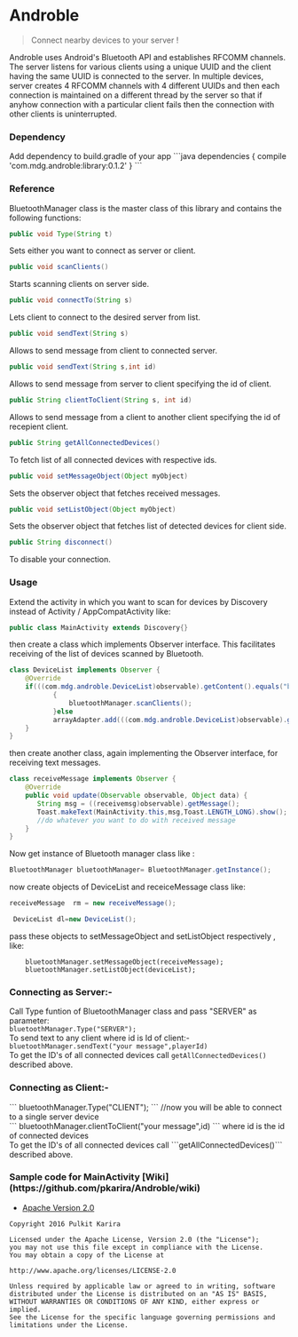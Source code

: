 # Androble
 
 > Connect nearby devices to your server !
 
 Androble uses Android's Bluetooth API and establishes RFCOMM channels. The server listens for various clients using a unique UUID and the client having the same UUID is connected to the server. In multiple devices, server creates 4 RFCOMM channels with 4 different UUIDs and then each connection is maintained on a different thread by the server so that if anyhow connection with a particular client fails then the connection with other clients is uninterrupted.
 
 
 <h3>Dependency</h3>
 Add dependency to build.gradle of your app
 ```java
 dependencies
 {
 compile 'com.mdg.androble:library:0.1.2'
 }
 ```
 
 <h3>Reference</h3>
 
 BluetoothManager class is the master class of this library and contains the following functions:
 
 ```java
 public void Type(String t)
 ```
 Sets either you want to connect as server or client.
 
 ```java
 public void scanClients()
 ```
 Starts scanning clients on server side.
 
 ```java
 public void connectTo(String s)
 ```
 Lets client to connect to the desired server from list.
 
 ```java
 public void sendText(String s)
 ```
 Allows to send message from client to connected server.
 
 ```java
 public void sendText(String s,int id)
 ```
 Allows to send message from server to client specifying the id of client.
 
 ```java
 public String clientToClient(String s, int id)
 ```
 Allows to send message from a client to another client specifying the id of recepient client.
 
 ```java
 public String getAllConnectedDevices()
 ```
 To fetch list of all connected devices with respective ids.
 
 ```java
 public void setMessageObject(Object myObject)
 ```
 Sets the observer object that fetches received messages.
 
 ```java
 public void setListObject(Object myObject)
 ```
 Sets the observer object that fetches list of detected devices for client side.
 
 ```java
 public String disconnect()
 ```
 To disable your connection.
 
 
<h3>Usage</h3>
 
 Extend the activity in which you want to scan for devices by Discovery instead of Activity / AppCompatActivity like:
 
 ```java
 public class MainActivity extends Discovery{}
 ```
 
 then create a class which implements Observer interface. This facilitates receiving of the list of devices scanned by Bluetooth.
 
 ```java
 class DeviceList implements Observer {
     @Override
     if(((com.mdg.androble.DeviceList)observable).getContent().equals("bluetooth enabled"))
            {
                bluetoothManager.scanClients();
            }else
            arrayAdapter.add(((com.mdg.androble.DeviceList)observable).getContent());
     }
 }
 ```
 
 then create another class, again implementing the Observer interface, for receiving text messages.
 
 ```java
 class receiveMessage implements Observer {
     @Override
     public void update(Observable observable, Object data) {
        String msg = ((receivemsg)observable).getMessage();
        Toast.makeText(MainActivity.this,msg,Toast.LENGTH_LONG).show();
        //do whatever you want to do with received message
     }
 }
 ```
 
 Now get instance of Bluetooth manager class like :<br>
 ```java
 BluetoothManager bluetoothManager= BluetoothManager.getInstance();
 ```
 now create objects of DeviceList and receiceMessage class like:<br>
 ```java
 receiveMessage  rm = new receiveMessage();
 ```
 ```java
  DeviceList dl=new DeviceList();
  ```
  pass these objects to setMessageObject and setListObject respectively , like:<br>
  ```
      bluetoothManager.setMessageObject(receiveMessage);
      bluetoothManager.setListObject(deviceList);
  ```
   <h3>Connecting as Server:-</h3>
   
Call Type funtion of BluetoothManager class and pass "SERVER" as parameter:<br>
         ```
           bluetoothManager.Type("SERVER");
        ```<br>
To send text to any client where id is Id of client:-<br>
         ```
        bluetoothManager.sendText("your message",playerId)
        ```<br>
To get the ID's of all connected devices call ```getAllConnectedDevices()``` described above.
    
   <h3>Connecting as Client:-</h3>
   ```
      bluetoothManager.Type("CLIENT");
   ```
  //now you will be able to connect to a single server device<br>
  ```
   bluetoothManager.clientToClient("your message",id)
   ```
  where id is the id of connected devices<br>
  To get the ID's of all connected devices call ```getAllConnectedDevices()``` described above.
  <h3>Sample code for MainActivity [Wiki](https://github.com/pkarira/Androble/wiki)</h3>

  * [Apache Version 2.0](http://www.apache.org/licenses/LICENSE-2.0.html)
```
Copyright 2016 Pulkit Karira

Licensed under the Apache License, Version 2.0 (the "License");
you may not use this file except in compliance with the License.
You may obtain a copy of the License at

http://www.apache.org/licenses/LICENSE-2.0

Unless required by applicable law or agreed to in writing, software
distributed under the License is distributed on an "AS IS" BASIS,
WITHOUT WARRANTIES OR CONDITIONS OF ANY KIND, either express or implied.
See the License for the specific language governing permissions and
limitations under the License.
```
